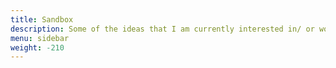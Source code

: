 ```yaml
---
title: Sandbox
description: Some of the ideas that I am currently interested in/ or working on
menu: sidebar
weight: -210
---
```

